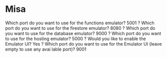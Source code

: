# Misa

Which port do you want to use for the functions emulator? 5001
? Which port do you want to use for the firestore emulator? 8080
? Which port do you want to use for the database emulator? 9000
? Which port do you want to use for the hosting emulator? 5000
? Would you like to enable the Emulator UI? Yes
? Which port do you want to use for the Emulator UI (leave empty to use any avai
lable port)? 9001
